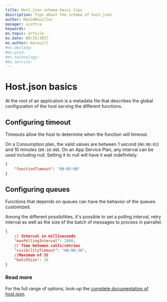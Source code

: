 ```yaml
---
title: Host.json schema basic tips
description: Tips about the schema of host.json
author: MaximRouiller
manager: scottca
keywords: 
ms.topic: article
ms.date: 08/25/2017
ms.author: marouill
#ms.devlang: 
#ms.prod:
#ms.technology:
#ms.service:
---
```


# Host.json basics

At the root of an application is a metadata file that describes the global configuration of the host serving the different functions.

## Configuring timeout

Timeouts allow the host to determine when the function will timeout.

On a Consumption plan, the valid values are between 1 second (`00:00:01`) and 10 minutes (`00:10:00`). On an App Service Plan, any interval can be used including null. Setting it to null will have it wait indefinitely.

```json
{
    "functionTimeout": "00:05:00"
}
```

## Configuring queues

Functions that depends on queues can have the behavior of the queues customized. 

Among the different possibilities, it's possible to set a polling interval, retry interval as well as the size of the batch of messages to process in parrallel.


```json
{
    // Interval in milliseconds
    "maxPollingInterval": 2000,
    // Time between calls/retries
    "visibilityTimeout": "00:00:30",
    //Maximum of 32
    "batchSize": 16
}
```

### Read more

For the full range of options, look-up the [complete documentation of host.json](https://github.com/Azure/azure-webjobs-sdk-script/wiki/host.json).
